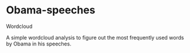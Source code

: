 # Obama-speeches
Wordcloud

A simple wordcloud analysis to figure out the most frequently used words by Obama in his speeches.
